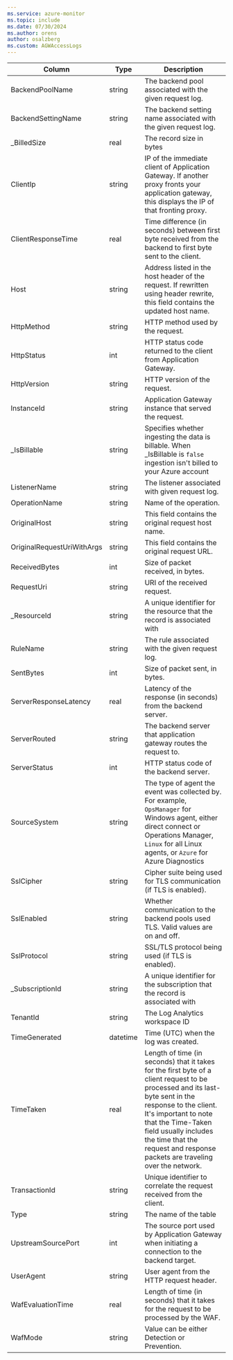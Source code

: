 ```yaml
---
ms.service: azure-monitor
ms.topic: include
ms.date: 07/30/2024
ms.author: orens
author: osalzberg
ms.custom: AGWAccessLogs
---
```



| Column | Type | Description |
|---|---|---|
| BackendPoolName | string | The backend pool associated with the given request log. |
| BackendSettingName | string | The backend setting name associated with the given request log. |
| _BilledSize | real | The record size in bytes |
| ClientIp | string | IP of the immediate client of Application Gateway. If another proxy fronts your application gateway, this displays the IP of that fronting proxy. |
| ClientResponseTime | real | Time difference (in seconds) between first byte received from the backend to first byte sent to the client. |
| Host | string | Address listed in the host header of the request. If rewritten using header rewrite, this field contains the updated host name. |
| HttpMethod | string | HTTP method used by the request. |
| HttpStatus | int | HTTP status code returned to the client from Application Gateway. |
| HttpVersion | string | HTTP version of the request. |
| InstanceId | string | Application Gateway instance that served the request. |
| _IsBillable | string | Specifies whether ingesting the data is billable. When _IsBillable is `false` ingestion isn't billed to your Azure account |
| ListenerName | string | The listener associated with given request log. |
| OperationName | string | Name of the operation. |
| OriginalHost | string | This field contains the original request host name. |
| OriginalRequestUriWithArgs | string | This field contains the original request URL. |
| ReceivedBytes | int | Size of packet received, in bytes. |
| RequestUri | string | URI of the received request. |
| _ResourceId | string | A unique identifier for the resource that the record is associated with |
| RuleName | string | The rule associated with the given request log. |
| SentBytes | int | Size of packet sent, in bytes. |
| ServerResponseLatency | real | Latency of the response (in seconds) from the backend server. |
| ServerRouted | string | The backend server that application gateway routes the request to. |
| ServerStatus | int | HTTP status code of the backend server. |
| SourceSystem | string | The type of agent the event was collected by. For example, `OpsManager` for Windows agent, either direct connect or Operations Manager, `Linux` for all Linux agents, or `Azure` for Azure Diagnostics |
| SslCipher | string | Cipher suite being used for TLS communication (if TLS is enabled). |
| SslEnabled | string | Whether communication to the backend pools used TLS. Valid values are on and off. |
| SslProtocol | string | SSL/TLS protocol being used (if TLS is enabled). |
| _SubscriptionId | string | A unique identifier for the subscription that the record is associated with |
| TenantId | string | The Log Analytics workspace ID |
| TimeGenerated | datetime | Time (UTC) when the log was created. |
| TimeTaken | real | Length of time (in seconds) that it takes for the first byte of a client request to be processed and its last-byte sent in the response to the client. It's important to note that the Time-Taken field usually includes the time that the request and response packets are traveling over the network. |
| TransactionId | string | Unique identifier to correlate the request received from the client. |
| Type | string | The name of the table |
| UpstreamSourcePort | int | The source port used by Application Gateway when initiating a connection to the backend target. |
| UserAgent | string | User agent from the HTTP request header. |
| WafEvaluationTime | real | Length of time (in seconds) that it takes for the request to be processed by the WAF. |
| WafMode | string | Value can be either Detection or Prevention. |
